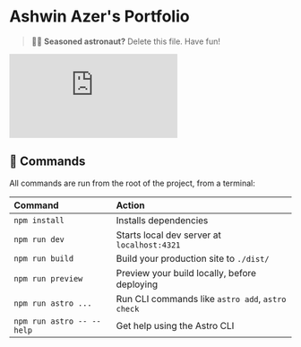 # Ashwin Azer's Portfolio



> 🧑‍🚀 **Seasoned astronaut?** Delete this file. Have fun!

![portfolio](https://b30efdff-1f5e-4faa-a76e-2e3e2d76f9dc.filesusr.com/ugd/e14970_49be502a9f8646b294097fb62d0ac425.pdf)

## 🧞 Commands

All commands are run from the root of the project, from a terminal:

| Command                   | Action                                           |
| :------------------------ | :----------------------------------------------- |
| `npm install`             | Installs dependencies                            |
| `npm run dev`             | Starts local dev server at `localhost:4321`      |
| `npm run build`           | Build your production site to `./dist/`          |
| `npm run preview`         | Preview your build locally, before deploying     |
| `npm run astro ...`       | Run CLI commands like `astro add`, `astro check` |
| `npm run astro -- --help` | Get help using the Astro CLI                     |



